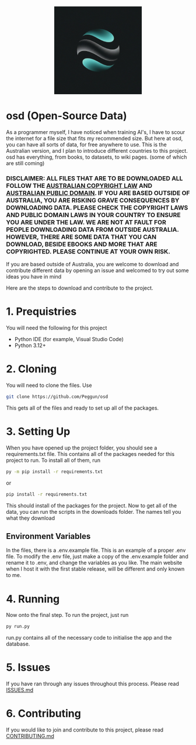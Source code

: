 <p align="center">
  <img alt="osd-icon" width=240x src="osd-icon.jpg" />
</p>

# osd (Open-Source Data)
As a programmer myself, I have noticed when training AI's, I have to scour the internet for a file size that fits my recommended size. But here at osd, you can have all sorts of data, for free anywhere to use. This is the Australian version, and I plan to introduce different countries to this project. osd has everything, from books, to datasets, to wiki pages. (some of which are still coming)

### DISCLAIMER: ALL FILES THAT ARE TO BE DOWNLOADED ALL FOLLOW THE [AUSTRALIAN COPYRIGHT LAW](https://www.alrc.gov.au/publication/genes-and-ingenuity-gene-patenting-and-human-health-alrc-report-99/28-copyright-and-databases/copyright-law/) AND [AUSTRALIAN PUBLIC DOMAIN](https://www.nla.gov.au/stories/news/2024/public-domain-2024). IF YOU ARE BASED OUTSIDE OF AUSTRALIA, YOU ARE RISKING GRAVE CONSEQUENCES BY DOWNLOADING DATA. PLEASE CHECK THE COPYRIGHT LAWS AND PUBLIC DOMAIN LAWS IN YOUR COUNTRY TO ENSURE YOU ARE UNDER THE LAW. WE ARE NOT AT FAULT FOR PEOPLE DOWNLOADING DATA FROM OUTSIDE AUSTRALIA. HOWEVER, THERE ARE SOME DATA THAT YOU CAN DOWNLOAD, BESIDE EBOOKS AND MORE THAT ARE COPYRIGHTED. PLEASE CONTINUE AT YOUR OWN RISK.

If you are based outside of Australia, you are welcome to download and contribute different data by opening an issue and welcomed to try out some ideas you have in mind

Here are the steps to download and contribute to the project. 

# 1. Prequistries 
You will need the following for this project
- Python IDE (for example, Visual Studio Code)
- Python 3.12+

# 2. Cloning
You will need to clone the files. Use
```sh
git clone https://github.com/Peggun/osd
```
This gets all of the files and ready to set up all of the packages.

# 3. Setting Up
When you have opened up the project folder, you should see a requirements.txt file. This contains all of the packages needed for this project to run. To install all of them, run
```sh
py -m pip install -r requirements.txt
```
or 
```sh
pip install -r requirements.txt
```
This should install of the packages for the project.
Now to get all of the data, you can run the scripts in the downloads folder. The names tell you what they download

## Environment Variables
In the files, there is a .env.example file. This is an example of a proper .env file. To modify the .env file, just make a copy of the .env.example folder and rename it to .env, and change the variables as you like. The main website when I host it with the first stable release, will be different and only known to me.

# 4. Running
Now onto the final step. To run the project, just run
```sh
py run.py
```
run.py contains all of the necessary code to initialise the app and the database.

# 5. Issues
If you have ran through any issues throughout this process. Please read [ISSUES.md](https://github.com/Peggun/osd/blob/main/ISSUES.md)

# 6. Contributing
If you would like to join and contribute to this project, please read [CONTRIBUTING.md](https://github.com/Peggun/osd/blob/main/CONTRIBUTING.md)

